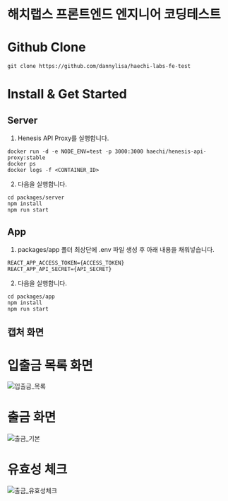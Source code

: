 # 해치랩스 프론트엔드 엔지니어 코딩테스트

# Github Clone
```
git clone https://github.com/dannylisa/haechi-labs-fe-test
```

# Install & Get Started
## Server
1. Henesis API Proxy를 실행합니다.
```
docker run -d -e NODE_ENV=test -p 3000:3000 haechi/henesis-api-proxy:stable
docker ps
docker logs -f <CONTAINER_ID>
```
2. 다음을 실행합니다.
```
cd packages/server
npm install
npm run start
```

## App
1. packages/app 폴더 최상단에 .env 파일 생성 후 아래 내용을 채워넣습니다.
```
REACT_APP_ACCESS_TOKEN={ACCESS_TOKEN}
REACT_APP_API_SECRET={API_SECRET}
```

2. 다음을 실행합니다.
```
cd packages/app
npm install
npm run start
```

## 캡처 화면
# 입출금 목록 화면
![입출금_목록](https://user-images.githubusercontent.com/30591542/152655507-d551bcfd-300e-4597-b0e0-a7223f6cab9f.png)

# 출금 화면
![출금_기본](https://user-images.githubusercontent.com/30591542/152655511-3206b17d-bcec-435c-bc15-877cf461c9f0.png)

# 유효성 체크
![출금_유효성체크](https://user-images.githubusercontent.com/30591542/152655515-26c434c8-e29b-4ebe-8466-d79d6fd0b242.png)


